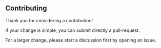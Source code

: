 ## Contributing

Thank you for considering a contribution! 

If your change is simple, you can submit directly a pull-request.

For a larger change, please start a discussion first by opening an issue.